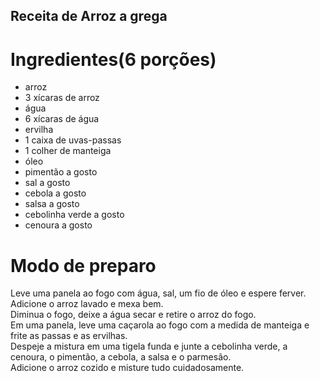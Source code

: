 ## Receita de Arroz a grega

# Ingredientes(6 porções)
- arroz
- 3 xícaras de arroz 
- água
- 6 xícaras de água
- ervilha
- 1 caixa de uvas-passas
- 1 colher de manteiga
- óleo
- pimentão a gosto
- sal a gosto
- cebola a gosto
- salsa a gosto
- cebolinha verde a gosto
- cenoura a gosto

# Modo de preparo
Leve uma panela ao fogo com água, sal, um fio de óleo e espere ferver.\
Adicione o arroz lavado e mexa bem.\
Diminua o fogo, deixe a água secar e retire o arroz do fogo.\
Em uma panela, leve uma caçarola ao fogo com a medida de manteiga e frite as passas e as ervilhas.\
Despeje a mistura em uma tigela funda e junte a cebolinha verde, a cenoura, o pimentão, a cebola, a salsa e o parmesão.\
Adicione o arroz cozido e misture tudo cuidadosamente.